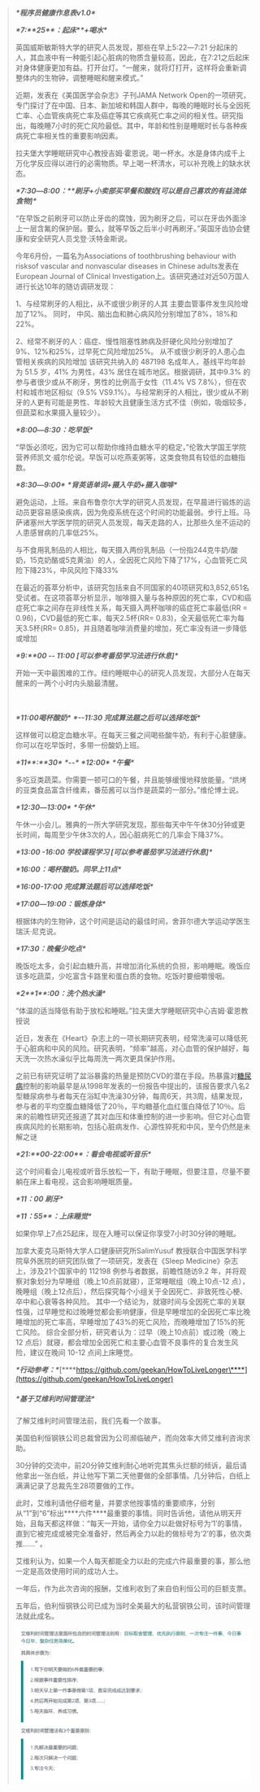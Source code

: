 >***\*程序员健康作息表v1.0\****
>
>***\*7:\*******\*25\*******\*：起床\*******\*+喝水\****
>
>英国威斯敏斯特大学的研究人员发现，那些在早上5:22―7:21 分起床的人，其血液中有一种能引起心脏病的物质含量较高，因此，在7:21之后起床对身体健康更加有益。打开台灯。“一醒来，就将灯打开，这样将会重新调整体内的生物钟，调整睡眠和醒来模式。”
>
>近期，发表在《美国医学会杂志》子刊JAMA Network Open的一项研究，专门探讨了在中国、日本、新加坡和韩国人群中，每晚的睡眠时长与全因死亡率、心血管疾病死亡率及癌症等其它疾病死亡率之间的相关性。研究指出，每晚睡7小时的死亡风险最低。其中，年龄和性别是睡眠时长与各种疾病死亡率相关性的重要影响因素。
>
>拉夫堡大学睡眠研究中心教授吉姆·霍恩说。喝一杯水。水是身体内成千上万化学反应得以进行的必需物质。早上喝一杯清水，可以补充晚上的缺水状态。
>
> 
>
>***\*7:30―8:00：\*******\*刷牙+小卖部买早餐和酸奶[可以是自己喜欢的有益流体食物]\****
>
>“在早饭之前刷牙可以防止牙齿的腐蚀，因为刷牙之后，可以在牙齿外面涂上一层含氟的保护层。要么，就等早饭之后半小时再刷牙。”英国牙齿协会健康和安全研究人员戈登·沃特金斯说。
>
>今年6月份，一篇名为Associations of toothbrushing behaviour with risksof vascular and nonvascular diseases in Chinese adults发表在European Journal of Clinical Investigation上。该研究通过对近50万国人进行长达10年的随访调研发现：
>
>1、与经常刷牙的人相比，从不或很少刷牙的人其 主要血管事件发生风险增加了12%。 同时， 中风、脑出血和肺心病风险分别增加了8%，18%和22%。 
>
>2、经常不刷牙的人：癌症、慢性阻塞性肺病及肝硬化风险分别增加了9%、12%和25%，过早死亡风险增加25%。 从不或很少刷牙的人患心血管相关疾病的风险增加 该研究共纳入的 487198 名成年人，基线平均年龄为 51.5 岁，41% 为男性，43% 居住在城市地区。根据调研，其中9.3% 的参与者很少或从不刷牙，男性的比例高于女性（11.4% VS 7.8%），但在农村和城市地区相似（9.5% VS9.1%）。与经常刷牙的人相比，很少或从不刷牙的人更有可能是男性、年龄较大且健康生活方式不佳（例如，吸烟较多，但蔬菜和水果摄入量较少）。
>
> 
>
>***\*8:00―8:30：吃早饭\****
>
>“早饭必须吃，因为它可以帮助你维持血糖水平的稳定，”伦敦大学国王学院营养师凯文·威尔伦说。早饭可以吃燕麦粥等，这类食物具有较低的血糖指数。
>
> 
>
>***\*8:30―9:00\**** ***\*背英语单词+摄入牛奶+摄入咖啡\****
>
>避免运动，上班。来自布鲁奈尔大学的研究人员发现，在早晨进行锻炼的运动员更容易感染疾病，因为免疫系统在这个时间的功能最弱。步行上班。马萨诸塞州大学医学院的研究人员发现，每天走路的人，比那些久坐不运动的人患感冒病的几率低25%。
>
>与不食用乳制品的人相比，每天摄入两份乳制品（一份指244克牛奶/酸奶，15克奶酪或5克黄油）的人，全因死亡风险下降了17%，心血管死亡风险下降23%，中风风险下降33%
>
>在最近的荟萃分析中，该研究包括来自不同国家的40项研究和3,852,651名受试者。在这项荟萃分析显示，咖啡摄入量与各种原因的死亡率，CVD和癌症死亡率之间存在非线性关系，每天摄入两杯咖啡的癌症死亡率最低(RR = 0.96)，CVD最低的死亡率，每天2.5杯(RR= 0.83)，全天最低死亡率为每天3.5杯(RR= 0.85)，并且随着咖啡消费量的增加，死亡率没有进一步降低或增加
>
> 
>
>***\*9:\*******\*00 -- 11:00 [可以参考番茄学习法进行休息]\****  
>
>开始一天中最困难的工作。纽约睡眠中心的研究人员发现，大部分人在每天醒来的一两个小时内头脑最清醒。
>
>　　
>
>***\*11:00喝杯酸奶\**** ***\*--11:30 完成算法题之后可以选择吃饭\****
>
>这样做可以稳定血糖水平。在每天三餐之间喝些酸牛奶，有利于心脏健康。你可以在吃早饭时，多带一份酸奶上班。
>
> 
>
>***\*11\*******\*:\*******\*30\**** ***\*--\**** ***\*12:00\**** ***\*午餐\****
>
>多吃豆类蔬菜。你需要一顿可口的午餐，并且能够缓慢地释放能量。“烘烤的豆类食品富含纤维素，番茄酱可以当作是蔬菜的一部分。”维伦博士说。
>
> 
>
>***\*12:30―13:00\**** ***\*午休\****
>
>午休一小会儿。雅典的一所大学研究发现，那些每天中午午休30分钟或更长时间，每周至少午休3次的人，因心脏病死亡的几率会下降37%。
>
> 
>
>***\*13:00 -16:00 学校课程学习 [可以参考番茄学习法进行休息]\****  
>
> 
>
>***\*16:00：喝杯酸奶。同早上11点\****
>
> 
>
>***\*16:00-17:00 完成算法题后可以选择吃饭\****
>
>***\*17:00―19:00：锻炼身体\****
>
>根据体内的生物钟，这个时间是运动的最佳时间，舍菲尔德大学运动学医生瑞沃·尼克说。
>
>***\*17:30：晚餐少吃点\****
>
>晚饭吃太多，会引起血糖升高，并增加消化系统的负担，影响睡眠。晚饭应该多吃蔬菜，少吃富含卡路里和蛋白质的食物。吃饭时要细嚼慢咽。
>
>***\*2\*******\*1\*******\*:00：洗个热水澡\****
>
>“体温的适当降低有助于放松和睡眠。”拉夫堡大学睡眠研究中心吉姆·霍恩教授说
>
>近日，发表在《Heart》杂志上的一项长期研究表明，经常洗澡可以降低死于心脏病和中风的风险。研究表明，“频率”越高，对心血管的保护越好，每天洗一次热水澡似乎比每周洗一两次更具保护作用。
>
>之前已有研究证明了盆浴暴露的热量是预防CVD的潜在手段。热暴露对[糖尿病](http://study.cn-healthcare.com/collegewap/299)控制的影响最早是从1998年发表的一份报告中提出的，该报告要求八名2型糖尿病参与者每天在浴缸中洗澡30分钟，每周6天，共3周，结果发现，参与者的平均空腹血糖降低了20％，平均糖基化血红蛋白降低了10％。后来的前瞻性研究还报道了其对血压和体重控制的进一步影响。但它对心血管疾病风险的长期影响，包括心脏病发作、心源性猝死和中风，至今仍然是未解之谜
>
> 
>
>***\*21:\*******\*00-22:00\*******\*：看会电视或听音乐\****
>
>这个时间看会儿电视或听音乐放松一下，有助于睡眠，但要注意，尽量不要躺在床上看电视，这会影响睡眠质量。
>
>***\*11：00 刷牙\****
>
>***\*11：55\*******\*：上床睡觉\****
>
>如果你早上7点25起床，现在入睡可以保证你享受7小时30分钟的睡眠。
>
>加拿大麦克马斯特大学人口健康研究所SalimYusuf 教授联合中国医学科学院阜外医院的研究团队做了一项研究，发表在《Sleep Medicine》杂志上，涉及21个国家中的 112198 例参与者数据，前瞻性随访9.2 年，并将观察对象划分为早睡组（晚上10点前就寝），正常睡眠组（晚上10点-12 点），晚睡组（晚上12点后），然后探究每个小组关于全因死亡、非致死性心梗、卒中和心衰等各种风险。
>	其中一个结论为，就寝时间与全因死亡率的关联性强，过早睡觉和过晚睡觉都会影响健康，但是早睡增加的全因死亡率比晚睡增加的死亡率高，早睡增加了43%的死亡风险，而晚睡增加了15%的死亡风险。
>	综合全部分析，研究者认为：过早（晚上10点前）或过晚（晚上12 点后）就寝，都会增加全因死亡和主要心血管不良事件的复合发生风险，建议在晚间 10-12 点间上床睡觉。
>
> 
>
>***\*行动参考：\****[***\*https://github.com/geekan/HowToLiveLonger\****](https://github.com/geekan/HowToLiveLonger)
>
>##### ***\*基于艾维利时间管理法\****
>
>了解艾维利时间管理法前，我们先看一个故事。
>
>美国伯利恒钢铁公司总裁曾因为公司濒临破产，而向效率大师艾维利咨询求助。
>
>30分钟的交流中，前20分钟艾维利耐心地听完其焦头烂额的倾诉，最后请他拿出一张白纸，并让他写下第二天他要做的全部事情。几分钟后，白纸上满满记录了总裁先生28项要做的工作。
>
>此时，艾维利请他仔细考量，并要求他按事情的重要顺序，分别从“1”到“6”标出***\*六件\****最重要的事情。同时告诉他，请他从明天开始，且每天都这样做：“每天一开始，请你全力以赴做好标号为‘1’的事情，直到它被完成或被完全准备好，然后再全力以赴的做标号为‘2’的事，依次类推……” 。
>
>艾维利认为，如果一个人每天都能全力以赴的完成六件最重要的事，那么他一定是高效使用时间的成功人士。
>
>一年后，作为此次咨询的报酬，艾维利收到了来自伯利恒公司的巨额支票。
>
>五年后，伯利恒钢铁公司已成为当时全美最大的私营钢铁公司，该时间管理法就此成名。
>
>![wps1](KEEP_HEALTHY/wps1.jpg)